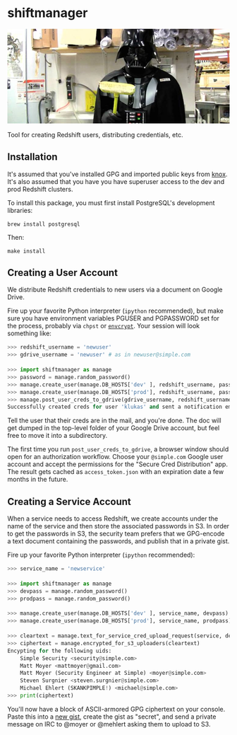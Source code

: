 # shiftmanager

![Chad Vader, Shift Manager](chadvader.jpg)

Tool for creating Redshift users, distributing credentials, etc.

## Installation

It's assumed that you've installed GPG and imported public keys from [knox](https://github.banksimple.com/ops/knox). It's also assumed that you have you have superuser access to the dev and prod Redshift clusters.

To install this package, you must first install PostgreSQL's development libraries:

```
brew install postgresql
```

Then:

```
make install
```

## Creating a User Account

We distribute Redshift credentials to new users via a document on Google Drive.

Fire up your favorite Python interpreter (`ipython` recommended), but make sure you have environment variables PGUSER and PGPASSWORD set for the process, probably via `chpst` or [`envcrypt`](https://github.banksimple.com/analytics/sup/blob/master/dev-setup.md#credentials). Your session will look something like:
```python
>>> redshift_username = 'newuser'
>>> gdrive_username = 'newuser' # as in newuser@simple.com

>>> import shiftmanager as manage
>>> password = manage.random_password()
>>> manage.create_user(manage.DB_HOSTS['dev' ], redshift_username, password)
>>> manage.create_user(manage.DB_HOSTS['prod'], redshift_username, password)
>>> manage.post_user_creds_to_gdrive(gdrive_username, redshift_username, password)
Successfully created creds for user 'klukas' and sent a notification email.
```

Tell the user that their creds are in the mail, and you're done. The doc will get dumped in the top-level folder of your Google Drive account, but feel free to move it into a subdirectory.

The first time you run `post_user_creds_to_gdrive`, a browser window should open for an authorization workflow. Choose your `@simple.com` Google user account and accept the permissions for the "Secure Cred Distribution" app. The result gets cached as `access_token.json` with an expiration date a few months in the future.

## Creating a Service Account

When a service needs to access Redshift, we create accounts under the name of the service and then store the associated passwords in S3. In order to get the passwords in S3, the security team prefers that we GPG-encode a text document containing the passwords, and publish that in a private gist.

Fire up your favorite Python interpreter (`ipython` recommended):
```python
>>> service_name = 'newservice'

>>> import shiftmanager as manage
>>> devpass = manage.random_password()
>>> prodpass = manage.random_password()

>>> manage.create_user(manage.DB_HOSTS['dev' ], service_name, devpass)
>>> manage.create_user(manage.DB_HOSTS['prod'], service_name, prodpass)

>>> cleartext = manage.text_for_service_cred_upload_request(service, devpass, prodpass)
>>> ciphertext = manage.encrypted_for_s3_uploaders(cleartext)
Encypting for the following uids:
    Simple Security <security@simple.com>
    Matt Moyer <mattmoyer@gmail.com>
    Matt Moyer (Security Engineer at Simple) <moyer@simple.com>
    Steven Surgnier <steven.surgnier@simple.com>
    Michael Ehlert (SKANKPIMPLE!) <michael@simple.com>
>>> print(ciphertext)
```

You'll now have a block of ASCII-armored GPG ciphertext on your console. Paste this into a [new gist](https://github.banksimple.com/gist), create the gist as "secret", and send a private message on IRC to @moyer or @mehlert asking them to upload to S3.

